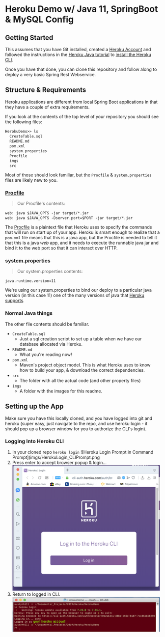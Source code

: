 # Heroku Demo w/ Java 11, SpringBoot & MySQL Config

## Getting Started
This assumes that you have Git installed, created a [Heroku Account](https://signup.heroku.com/) and followed the instructions in the [Heroku Java tutorial](https://devcenter.heroku.com/articles/getting-started-with-java) to [install the Heroku CLI](https://devcenter.heroku.com/articles/getting-started-with-java#set-up).

Once you have that done, you can clone this repository and follow along to deploy a very basic Spring Rest Webservice.

## Structure & Requirements
Heroku applications are different from local Spring Boot applications in that they have a couple of extra requirements.

If you look at the contents of the top level of your repository you should see the following files:

```
HerokuDemo>> ls
  CreateTable.sql
  README.md
  pom.xml
  system.properties
  Procfile
  imgs
  src
```

Most of those should look familiar, but the `Procfile` & `system.properties` files are likely new to you.

### [Procfile](https://devcenter.heroku.com/articles/procfile)

> Our Procfile's contents:
```
web: java $JAVA_OPTS -jar target/*.jar  
web: java $JAVA_OPTS -Dserver.port=$PORT -jar target/*.jar  
```

The [Procfile](https://devcenter.heroku.com/articles/procfile) is a plaintext file that Heroku uses to specify the commands that will run on start up of your app. Heroku is smart enough to realize that a `pom.xml` file means that this is a java app, but the Procfile is needed to tell it that this is a java _web_ app, and it needs to execute the runnable java jar and bind it to the web port so that it can interact over HTTP.

### [system.properties](https://devcenter.heroku.com/articles/java-support#specifying-a-java-version)

> Our system.properties contents:
```
java.runtime.version=11
```

We're using our system.properties to bind our deploy to a particular java version (in this case 11) one of the many versions of java that [Heroku supports](https://devcenter.heroku.com/articles/java-support).

### Normal Java things
The other file contents should be familiar.

- `CreateTable.sql`
  - Just a sql creation script to set up a table when we have our database allocated via Heroku.
- `README.md`
  - What you're reading now!
- `pom.xml`
  - Maven's project object model. This is what Heroku uses to know how to build your app, & download the correct dependencies.
- `src`
  - The folder with all the actual code (and other property files)
- `imgs`
  - A folder with the images for this readme.

## Setting up the App

Make sure you have this locally cloned, and you have logged into git and heroku (super easy, just navigate to the repo, and use heroku login - it should pop up a browser window for you to authorize the CLI's login).

### Logging Into Heroku CLI
1. In your cloned repo `heroku login`
![Heroku Login Prompt in Command Prompt](imgs/HerokuLogin_CLIPrompt.png
1. Press enter to accept browser popup & login...
![Browser Popup for Heroku Authentication](imgs/HerokuLogin_Browser.png)
1. Return to logged in CLI.
![Login Success Dialog in the Command Prompt](imgs/HerokuLogin_CLISuccess.png)
